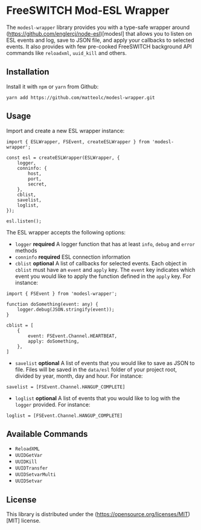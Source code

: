 # FreeSWITCH Mod-ESL Wrapper

The `modesl-wrapper` library provides you with a type-safe wrapper around (https://github.com/englercj/node-esl)[modesl] that allows you to listen on ESL events and log, save to JSON file, and apply your callbacks to selected events. It also provides with few pre-cooked FreeSWITCH background API commands like `reloadxml`, `uuid_kill` and others.

## Installation

Install it with `npm` or `yarn` from Github:

```
yarn add https://github.com/matteolc/modesl-wrapper.git
```

## Usage

Import and create a new ESL wrapper instance:

```
import { ESLWrapper, FSEvent, createESLWrapper } from 'modesl-wrapper';

const esl = createESLWrapper(ESLWrapper, {
    logger,
    conninfo: {
        host,
        port,
        secret,
    },
    cblist,
    savelist,
    loglist,
});

esl.listen();
```

The ESL wrapper accepts the following options:

-   `logger` **required** A logger function that has at least `info`, `debug` and `error` methods
-   `conninfo` **required** ESL connection information
-   `cblist` **optional** A list of callbacks for selected events. Each object in `cblist` must have an `event` and `apply` key. The `event` key indicates which event you would like to apply the function defined in the `apply` key. For instance:

```
import { FSEvent } from 'modesl-wrapper';

function doSomething(event: any) {
    logger.debug(JSON.stringify(event));
}

cblist = [
    {
        event: FSEvent.Channel.HEARTBEAT,
        apply: doSomething,
    },
]

```

-   `savelist` **optional** A list of events that you would like to save as JSON to file. Files will be saved in the `data/esl` folder of your project root, divided by year, month, day and hour. For instance:

```
savelist = [FSEvent.Channel.HANGUP_COMPLETE]
```

-   `loglist` **optional** A list of events that you would like to log with the `logger` provided. For instance:

```
loglist = [FSEvent.Channel.HANGUP_COMPLETE]
```

## Available Commands

-   `ReloadXML`
-   `UUIDGetVar`
-   `UUIDKill`
-   `UUIDTransfer`
-   `UUIDSetvarMulti`
-   `UUIDSetvar`

## License

This library is distributed under the (https://opensource.org/licenses/MIT)[MIT] license.
